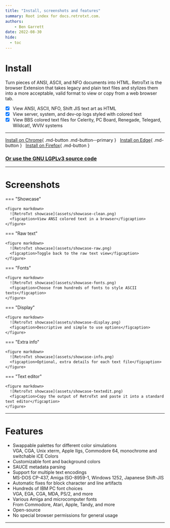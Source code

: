 ```yaml
---
title: "Install, screenshots and features"
summary: Root index for docs.retrotxt.com.
authors:
    - Ben Garrett
date: 2022-08-30
hide:
  - toc
---
```

# Install

Turn pieces of ANSI, ASCII, and NFO documents into HTML. RetroTxt is the browser Extension that takes legacy and plain text files and stylizes them into a more acceptable, valid format to view or copy from a web browser tab.

- [x] View ANSI, ASCII, NFO, Shift JIS text art as HTML
- [x] View server, system, and dev-op logs styled with colored text
- [x] View BBS colored text files for Celerity, PC Board, Renegade, Telegard, Wildcat!, WVIV systems

---

[Install on Chrome](https://chrome.google.com/webstore/detail/retrotxt/gkjkgilckngllkopkogcaiojfajanahn){ .md-button .md-button--primary } &nbsp; [Install on Edge](https://microsoftedge.microsoft.com/addons/detail/hmgfnpgcofcpkgkadekmjdicaaeopkog){ .md-button } &nbsp; [Install on Firefox](https://addons.mozilla.org/en-US/firefox/addon/retrotxt){ .md-button }

### [Or use the GNU LGPLv3 source code](src)

---

# Screenshots

=== "Showcase"

    <figure markdown>
      ![RetroTxt showcase](assets/showcase-clean.png)
      <figcaption>View ANSI colored text in a browser</figcaption>
    </figure>

=== "Raw text"

    <figure markdown>
      ![RetroTxt showcase](assets/showcase-raw.png)
      <figcaption>Toggle back to the raw text view</figcaption>
    </figure>

=== "Fonts"

    <figure markdown>
      ![RetroTxt showcase](assets/showcase-fonts.png)
      <figcaption>Choose from hundreds of fonts to style ASCII texts</figcaption>
    </figure>

=== "Display"

    <figure markdown>
      ![RetroTxt showcase](assets/showcase-display.png)
      <figcaption>Descriptive and simple to use options</figcaption>
    </figure>

=== "Extra info"

    <figure markdown>
      ![RetroTxt showcase](assets/showcase-info.png)
      <figcaption>Optional, extra details for each text file</figcaption>
    </figure>

=== "Text editor"

    <figure markdown>
      ![RetroTxt showcase](assets/showcase-textedit.png)
      <figcaption>Copy the output of RetroTxt and paste it into a standard text editor</figcaption>
    </figure>

---

# Features

* Swappable palettes for different color simulations<br>VGA, CGA, Unix xterm, Apple IIgs, Commodore 64, monochrome and switchable iCE Colors
* Customizable font and background colors
* SAUCE metadata parsing
* Support for multiple text encodings<br>MS-DOS CP-437, Amiga ISO-8959-1, Windows 1252, Japanese Shift-JIS
* Automatic fixes for block character and line artifacts
* Hundreds of IBM PC font choices<br>VGA, EGA, CGA, MDA, PS/2, and more
* Various Amiga and microcomputer fonts<br>From Commodore, Atari, Apple, Tandy, and more
* Open-source
* No special browser permissions for general usage

---